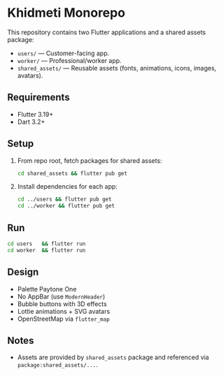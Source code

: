 # Khidmeti Monorepo

This repository contains two Flutter applications and a shared assets package:

- `users/` — Customer-facing app.
- `worker/` — Professional/worker app.
- `shared_assets/` — Reusable assets (fonts, animations, icons, images, avatars).

## Requirements
- Flutter 3.19+
- Dart 3.2+

## Setup
1. From repo root, fetch packages for shared assets:
   ```bash
   cd shared_assets && flutter pub get
   ```
2. Install dependencies for each app:
   ```bash
   cd ../users && flutter pub get
   cd ../worker && flutter pub get
   ```

## Run
```bash
cd users   && flutter run
cd worker  && flutter run
```

## Design
- Palette Paytone One
- No AppBar (use `ModernHeader`)
- Bubble buttons with 3D effects
- Lottie animations + SVG avatars
- OpenStreetMap via `flutter_map`

## Notes
- Assets are provided by `shared_assets` package and referenced via `package:shared_assets/...`.